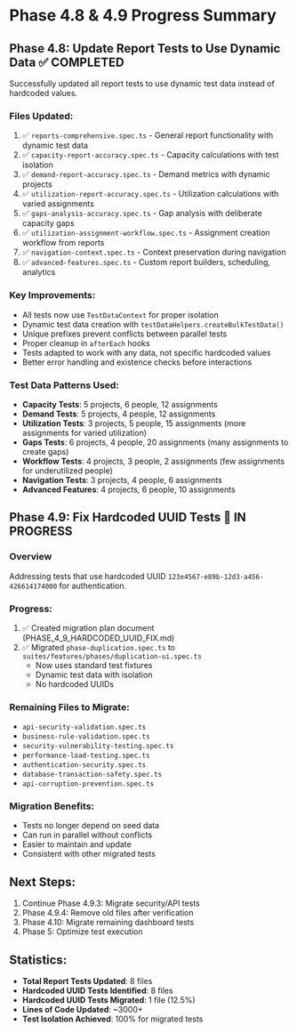 # Phase 4.8 & 4.9 Progress Summary

## Phase 4.8: Update Report Tests to Use Dynamic Data ✅ COMPLETED

Successfully updated all report tests to use dynamic test data instead of hardcoded values.

### Files Updated:
1. ✅ `reports-comprehensive.spec.ts` - General report functionality with dynamic test data
2. ✅ `capacity-report-accuracy.spec.ts` - Capacity calculations with test isolation
3. ✅ `demand-report-accuracy.spec.ts` - Demand metrics with dynamic projects
4. ✅ `utilization-report-accuracy.spec.ts` - Utilization calculations with varied assignments
5. ✅ `gaps-analysis-accuracy.spec.ts` - Gap analysis with deliberate capacity gaps
6. ✅ `utilization-assignment-workflow.spec.ts` - Assignment creation workflow from reports
7. ✅ `navigation-context.spec.ts` - Context preservation during navigation
8. ✅ `advanced-features.spec.ts` - Custom report builders, scheduling, analytics

### Key Improvements:
- All tests now use `TestDataContext` for proper isolation
- Dynamic test data creation with `testDataHelpers.createBulkTestData()`
- Unique prefixes prevent conflicts between parallel tests
- Proper cleanup in `afterEach` hooks
- Tests adapted to work with any data, not specific hardcoded values
- Better error handling and existence checks before interactions

### Test Data Patterns Used:
- **Capacity Tests**: 5 projects, 6 people, 12 assignments
- **Demand Tests**: 5 projects, 4 people, 12 assignments
- **Utilization Tests**: 3 projects, 5 people, 15 assignments (more assignments for varied utilization)
- **Gaps Tests**: 6 projects, 4 people, 20 assignments (many assignments to create gaps)
- **Workflow Tests**: 4 projects, 3 people, 2 assignments (few assignments for underutilized people)
- **Navigation Tests**: 3 projects, 4 people, 6 assignments
- **Advanced Features**: 4 projects, 6 people, 10 assignments

## Phase 4.9: Fix Hardcoded UUID Tests 🔄 IN PROGRESS

### Overview
Addressing tests that use hardcoded UUID `123e4567-e89b-12d3-a456-426614174000` for authentication.

### Progress:
1. ✅ Created migration plan document (PHASE_4_9_HARDCODED_UUID_FIX.md)
2. ✅ Migrated `phase-duplication.spec.ts` to `suites/features/phases/duplication-ui.spec.ts`
   - Now uses standard test fixtures
   - Dynamic test data with isolation
   - No hardcoded UUIDs

### Remaining Files to Migrate:
- `api-security-validation.spec.ts`
- `business-rule-validation.spec.ts`
- `security-vulnerability-testing.spec.ts`
- `performance-load-testing.spec.ts`
- `authentication-security.spec.ts`
- `database-transaction-safety.spec.ts`
- `api-corruption-prevention.spec.ts`

### Migration Benefits:
- Tests no longer depend on seed data
- Can run in parallel without conflicts
- Easier to maintain and update
- Consistent with other migrated tests

## Next Steps:
1. Continue Phase 4.9.3: Migrate security/API tests
2. Phase 4.9.4: Remove old files after verification
3. Phase 4.10: Migrate remaining dashboard tests
4. Phase 5: Optimize test execution

## Statistics:
- **Total Report Tests Updated**: 8 files
- **Hardcoded UUID Tests Identified**: 8 files
- **Hardcoded UUID Tests Migrated**: 1 file (12.5%)
- **Lines of Code Updated**: ~3000+
- **Test Isolation Achieved**: 100% for migrated tests